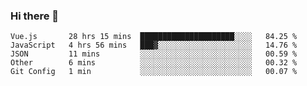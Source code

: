 ### Hi there 👋

<!--
**xin-code/Xin-code** is a ✨ _special_ ✨ repository because its `README.md` (this file) appears on your GitHub profile.

Here are some ideas to get you started:
<!--START_SECTION:waka-->
```text
Vue.js       28 hrs 15 mins  █████████████████████░░░░   84.25 % 
JavaScript   4 hrs 56 mins   ███▓░░░░░░░░░░░░░░░░░░░░░   14.76 % 
JSON         11 mins         ░░░░░░░░░░░░░░░░░░░░░░░░░   00.59 % 
Other        6 mins          ░░░░░░░░░░░░░░░░░░░░░░░░░   00.32 % 
Git Config   1 min           ░░░░░░░░░░░░░░░░░░░░░░░░░   00.07 % 
```
<!--END_SECTION:waka-->
